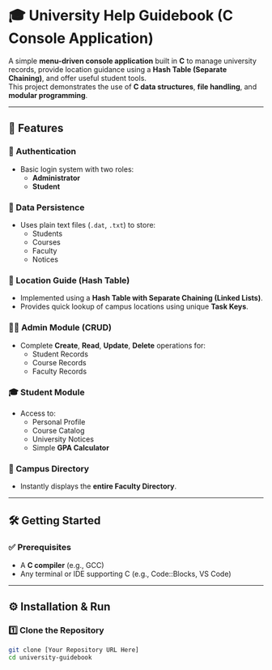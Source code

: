 # 🎓 University Help Guidebook (C Console Application)

A simple **menu-driven console application** built in **C** to manage university records, provide location guidance using a **Hash Table (Separate Chaining)**, and offer useful student tools.  
This project demonstrates the use of **C data structures**, **file handling**, and **modular programming**.

---

## 🚀 Features

### 🔐 Authentication
- Basic login system with two roles:
  - **Administrator**
  - **Student**

### 💾 Data Persistence
- Uses plain text files (`.dat`, `.txt`) to store:
  - Students  
  - Courses  
  - Faculty  
  - Notices  

### 🧭 Location Guide (Hash Table)
- Implemented using a **Hash Table with Separate Chaining (Linked Lists)**.
- Provides quick lookup of campus locations using unique **Task Keys**.

### 🧑‍💼 Admin Module (CRUD)
- Complete **Create**, **Read**, **Update**, **Delete** operations for:
  - Student Records  
  - Course Records  
  - Faculty Records  

### 🎓 Student Module
- Access to:
  - Personal Profile  
  - Course Catalog  
  - University Notices  
  - Simple **GPA Calculator**

### 🏫 Campus Directory
- Instantly displays the **entire Faculty Directory**.

---

## 🛠️ Getting Started

### ✅ Prerequisites
- A **C compiler** (e.g., GCC)
- Any terminal or IDE supporting C (e.g., Code::Blocks, VS Code)

---

## ⚙️ Installation & Run

### 1️⃣ Clone the Repository
```bash
git clone [Your Repository URL Here]
cd university-guidebook
